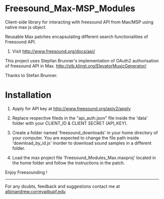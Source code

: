 # Freesound_Max-MSP_Modules

Client-side library for interacting with freesound API from Max/MSP using native max js object.

Reusable Max patches encapsulating different search functionalities of Freesound API.

1. Visit http://www.freesound.org/docs/api/ 

This project uses Stepfan Brunner's implementation of OAuth2 authorisation of freesound API in Max.
http://stb.klingt.org/ElevatorMusicGenerator/

Thanks to Stefan Brunner.


# Installation 

1. Apply for API key at http://www.freesound.org/apiv2/apply 

2. Replace respective fileds in the "api_auth.json" file inside the 'data' folder with your CLIENT_ID & CLIENT SECRET (API_KEY).

3. Create a folder named 'freesound_downloads' in your home directory of your computer. You are expected to change the file path inside 'download_by_id.js' inorder to download sound samples in a different folder.

4. Load the max project file 'Freesound_Modules_Max.maxproj' located in the home folder and follow the instructions in the patch.



Enjoy Freesounding !


-------------------------
For any doubts, feedback and suggestions contact me at albinandrew.correya@upf.edu























